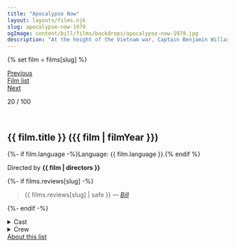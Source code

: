 ```yaml
---
title: "Apocalypse Now"
layout: layouts/films.njk
slug: apocalypse-now-1979
ogImage: content/bill/films/backdrops/apocalypse-now-1979.jpg
description: "At the height of the Vietnam war, Captain Benjamin Willard is sent on a dangerous mission that, officially, \"does not exist, nor will it ever exist.\" His goal is to locate - and eliminate - a mysterious Green Beret Colonel named Walter Kurtz, who has been leading his personal army on illegal guerrilla missions into enemy territory."
---
```


{% set film = films[slug] %}

<nav class="films">
  <div class="prev">
    <a href="../the-deer-hunter-1978"><i class="fa-solid fa-chevron-left fa-xs"></i> Previous</a>
  </div>
  <div>
    <a href="../">Film list</a>
  </div>
  <div class="next">
    <a href="../being-there-1979">Next <i class="fa-solid fa-chevron-right fa-xs"></i></a>
  </div>
</nav>

<p>20 / 100</p>

<article class="film slug-apocalypse-now-1979">
  <div class="backdrop-and-poster">
    <img class="poster" src="../films/posters/{{ slug }}.jpg" alt="">
    <img class="backdrop" src="../films/backdrops/{{ slug }}.jpg" alt="">
  </div>

  <h1>{{ film.title }} ({{ film | filmYear }})</h1>

  <p>
    {%- if film.language -%}Language: {{ film.language }}.{% endif %}
    
  </p>

  <p class="director">
    Directed by <strong>{{ film | directors }}</strong>
  </p>

  {%- if films.reviews[slug] -%}
    <blockquote> 
      {{ films.reviews[slug] | safe }} <em>—&nbsp;<a href="/bill">Bill</a></em>
    </blockquote> 
  {%- endif -%}

  <details>
    <summary>
      Cast
    </summary>
    <ul>
      {%- for cast in film.credits.cast -%}
        <li>
          {{ cast.name }} as <em>{{ cast.character }}</em>
        </li>
      {%- endfor -%}
    </ul>
  </details>

  <details>
    <summary>
      Crew
    </summary>
    <ul>
      {%- for crew in film.credits.crew -%}
        <li>
          {{ crew.name }} &mdash; <em>{{ crew.job }}</em>
        </li>
      {%- endfor -%}
    </ul>
  </details>

</article>
<footer>
  <a href="../about">About this list</a>
</footer>

